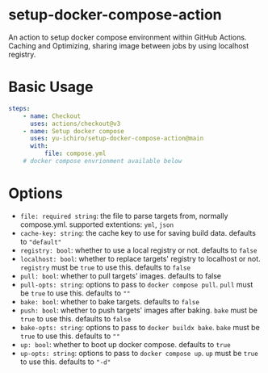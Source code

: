 # setup-docker-compose-action
An action to setup docker compose environment within GitHub Actions. Caching and Optimizing, sharing image between jobs by using localhost registry.

# Basic Usage

```yml
steps:
    - name: Checkout
      uses: actions/checkout@v3
    - name: Setup docker compose
      uses: yu-ichiro/setup-docker-compose-action@main
      with:
          file: compose.yml
    # docker compose envrionment available below
```

# Options

* `file: required string`: the file to parse targets from, normally compose.yml. supported extentions: `yml`, `json`
* `cache-key: string`: the cache key to use for saving build data. defaults to `"default"`
* `registry: bool`: whether to use a local registry or not. defaults to `false`
* `localhost: bool`: whether to replace targets' registry to localhost or not. `registry` must be `true` to use this. defaults to `false`
* `pull: bool`: whether to pull targets' images. defaults to false
* `pull-opts: string`: options to pass to `docker compose pull`. `pull` must be `true` to use this. defaults to `""`
* `bake: bool`: whether to bake targets. defaults to `false`
* `push: bool`: whether to push targets' images after baking. `bake` must be `true` to use this. defaults to `false`
* `bake-opts: string`: options to pass to `docker buildx bake`. `bake` must be `true` to use this. defaults to `""`
* `up: bool`: whether to boot up docker compose. defaults to `true`
* `up-opts: string`: options to pass to `docker compose up`. `up` must be `true` to use this. defaults to `"-d"`
